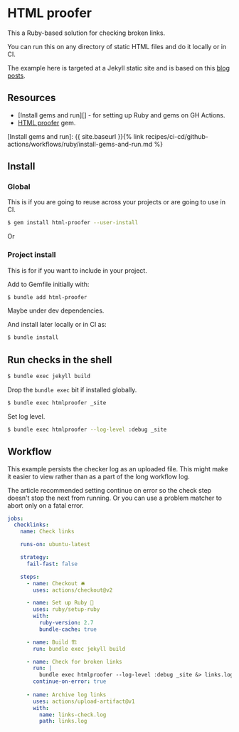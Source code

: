 # HTML proofer

This a Ruby-based solution for checking broken links.

You can run this on any directory of static HTML files and do it locally or in CI.

The example here is targeted at a Jekyll static site and is based on this [blog posts](https://clementbm.github.io/github%20action/jekyll/link%20checking/2020/05/31/automatically-validate-links-on-jekyll-website.html).


## Resources

- [Install gems and run][] - for setting up Ruby and gems on GH Actions.
- [HTML proofer](https://github.com/gjtorikian/html-proofer) gem.

[Install gems and run]: {{ site.baseurl }}{% link recipes/ci-cd/github-actions/workflows/ruby/install-gems-and-run.md %}


## Install

### Global 

This is if you are going to reuse across your projects or are going to use in CI.

```sh
$ gem install html-proofer --user-install
```

Or

### Project install

This is for if you want to include in your project.

Add to Gemfile initially with:

```sh
$ bundle add html-proofer
```

Maybe under dev dependencies.

And install later locally or in CI as:

```sh
$ bundle install
```


## Run checks in the shell

```sh
$ bundle exec jekyll build
```

Drop the `bundle exec` bit if installed globally.

```sh
$ bundle exec htmlproofer _site
```

Set log level.

```sh
$ bundle exec htmlproofer --log-level :debug _site
```


## Workflow 

This example persists the checker log as an uploaded file. This might make it easier to view rather than as a part of the long workflow log.

The article recommended setting continue on error so the check step doesn't stop the next from running. Or you can use a problem matcher to abort only on a fatal error.

```yaml
jobs:
  checklinks:
    name: Check links

    runs-on: ubuntu-latest

    strategy:
      fail-fast: false

    steps:
      - name: Checkout 🛎
        uses: actions/checkout@v2

      - name: Set up Ruby 💎
        uses: ruby/setup-ruby
        with:
          ruby-version: 2.7
          bundle-cache: true

      - name: Build 🏗
        run: bundle exec jekyll build

      - name: Check for broken links
        run: |
          bundle exec htmlproofer --log-level :debug _site &> links.log
        continue-on-error: true
      
      - name: Archive log links
        uses: actions/upload-artifact@v1
        with:
          name: links-check.log
          path: links.log
```
